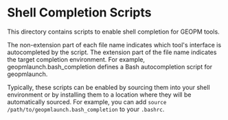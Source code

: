 Shell Completion Scripts
========================
This directory contains scripts to enable shell completion for GEOPM tools.

The non-extension part of each file name indicates which tool's interface is
autocompleted by the script. The extension part of the file name indicates the
target completion environment. For example, geopmlaunch.bash_completion defines
a Bash autocompletion script for geopmlaunch.

Typically, these scripts can be enabled by sourcing them into your shell
environment or by installing them to a location where they will be automatically
sourced. For example, you can add `source /path/to/geopmlaunch.bash_completion`
to your `.bashrc`.
